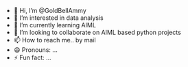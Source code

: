 - 👋 Hi, I’m @GoldBellAmmy
- 👀 I’m interested in data analysis
- 🌱 I’m currently learning AIML
- 💞️ I’m looking to collaborate on AIML based python projects
- 📫 How to reach me.. by mail
- 😄 Pronouns: ...
- ⚡ Fun fact: ...

<!---
GoldBellAmmy/GoldBellAmmy is a ✨ special ✨ repository because its `README.md` (this file) appears on your GitHub profile.
You can click the Preview link to take a look at your changes.
--->
